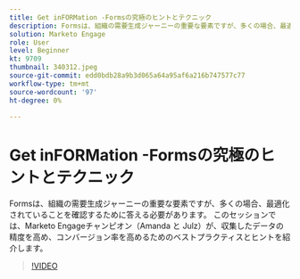 ```yaml
---
title: Get inFORMation -Formsの究極のヒントとテクニック
description: Formsは、組織の需要生成ジャーニーの重要な要素ですが、多くの場合、最適化されていることを確認するために答える必要があります。
solution: Marketo Engage
role: User
level: Beginner
kt: 9709
thumbnail: 340312.jpeg
source-git-commit: edd0bdb28a9b3d065a64a95af6a216b747577c77
workflow-type: tm+mt
source-wordcount: '97'
ht-degree: 0%

---
```


# Get inFORMation -Formsの究極のヒントとテクニック

Formsは、組織の需要生成ジャーニーの重要な要素ですが、多くの場合、最適化されていることを確認するために答える必要があります。 このセッションでは、Marketo Engageチャンピオン（Amanda と Julz）が、収集したデータの精度を高め、コンバージョン率を高めるためのベストプラクティスとヒントを紹介します。

>[!VIDEO](https://video.tv.adobe.com/v/340312/?quality=12&learn=on)
